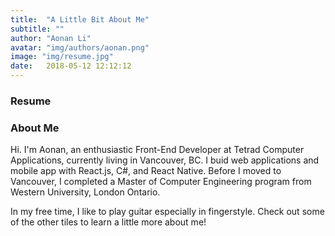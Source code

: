 ```yaml
---
title:  "A Little Bit About Me"
subtitle: ""
author: "Aonan Li"
avatar: "img/authors/aonan.png"
image: "img/resume.jpg"
date:   2018-05-12 12:12:12
---
```


### Resume
<a href="https://drive.google.com/file/d/1FKu6Hpsr1fHke_XKJw7Qto61Lje-kFmF/preview"><i class="fa fa-file-pdf-o fa-3x"></i></a>

### About Me
Hi. I'm Aonan, an enthusiastic Front-End Developer at Tetrad Computer Applications, currently living in Vancouver, BC. I buid web applications and mobile app with React.js, C#, and React Native. Before I moved to Vancouver, I completed a Master of Computer Engineering program from Western University, London Ontario.

In my free time, I like to play guitar especially in fingerstyle. Check out some of the other tiles to learn a little more about me!